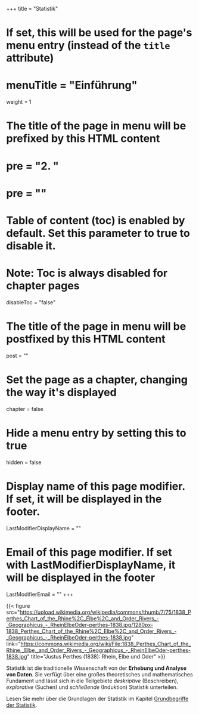 +++
title = "Statistik"
# If set, this will be used for the page's menu entry (instead of the `title` attribute)
# menuTitle = "Einführung"
weight = 1
# The title of the page in menu will be prefixed by this HTML content
# pre = "<b>2. </b>"
# pre = "<i class='fab fa-github'></i>"
# Table of content (toc) is enabled by default. Set this parameter to true to disable it.
# Note: Toc is always disabled for chapter pages
disableToc = "false"

# The title of the page in menu will be postfixed by this HTML content
post = ""
# Set the page as a chapter, changing the way it's displayed
chapter = false
# Hide a menu entry by setting this to true
hidden = false
# Display name of this page modifier. If set, it will be displayed in the footer.
LastModifierDisplayName = ""
# Email of this page modifier. If set with LastModifierDisplayName, it will be displayed in the footer
LastModifierEmail = ""
+++

{{< figure src="https://upload.wikimedia.org/wikipedia/commons/thumb/7/75/1838_Perthes_Chart_of_the_Rhine%2C_Elbe%2C_and_Order_Rivers_-_Geographicus_-_RheinElbeOder-perthes-1838.jpg/1280px-1838_Perthes_Chart_of_the_Rhine%2C_Elbe%2C_and_Order_Rivers_-_Geographicus_-_RheinElbeOder-perthes-1838.jpg"
link="https://commons.wikimedia.org/wiki/File:1838_Perthes_Chart_of_the_Rhine,_Elbe,_and_Order_Rivers_-_Geographicus_-_RheinElbeOder-perthes-1838.jpg"
title="Justus Perthes (1838): Rhein, Elbe und Oder" >}}

Statistik ist die traditionelle Wissenschaft von der **Erhebung und Analyse von Daten**. Sie verfügt über eine großes theoretisches und mathematisches Fundament und lässt sich in die Teilgebiete *deskriptive* (Beschreiben), *explorative* (Suchen) und *schließende* (Induktion) Statistik unterteilen.

Lesen Sie mehr über die Grundlagen der Statistik im Kapitel [Grundbegriffe der Statistik](/data-librarian/basics/basic_terms/).
